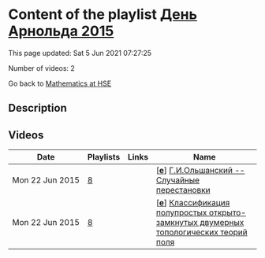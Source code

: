 # Content of the playlist [День Арнольда 2015](https://youtube.com/playlist?list=PLq3E5oubNNoCMKZ7uXjoOn-Qd1o6qY51p)

This page updated: Sat 5 Jun 2021 07:27:25

Number of videos: 2

Go back to [Mathematics at HSE](./README.md)

## Description



## Videos

|Date|Playlists|Links|Name|
|---|---|---|---|
| Mon&nbsp;22&nbsp;Jun&nbsp;2015 | [8](./playlists/8.md "День Арнольда 2015") |  | [[**e**](https://studio.youtube.com/video/z39XBHmCWd0/edit)] [Г.И.Ольшанский -- Случайные перестановки](https://youtube.com/watch?v=z39XBHmCWd0&list=PLq3E5oubNNoCMKZ7uXjoOn-Qd1o6qY51p "Это видео создано с помощью видеоредактора YouTube (http://www.youtube.com/editor)") |
| Mon&nbsp;22&nbsp;Jun&nbsp;2015 | [8](./playlists/8.md "День Арнольда 2015") |  | [[**e**](https://studio.youtube.com/video/e3iktV-Z7aE/edit)] [Классификация полупростых открыто-замкнутых двумерных топологических теорий поля](https://youtube.com/watch?v=e3iktV-Z7aE&list=PLq3E5oubNNoCMKZ7uXjoOn-Qd1o6qY51p "Это видео создано с помощью видеоредактора YouTube (http://www.youtube.com/editor)") |
